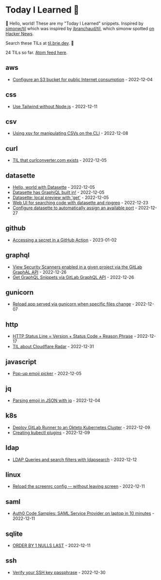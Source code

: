 # Today I Learned 🎒

👋 Hello, world! These are my  "Today I Learned" snippets. Inspired by [simonw/til](https://github.com/simonw/til) which was inspired by [jbranchaud/til](https://github.com/jbranchaud/til), which simonw spotted [on Hacker News](https://news.ycombinator.com/item?id=22908044).

Search these TILs at [til.brie.dev](https://til.brie.dev). 🚀  

<!-- count starts -->24<!-- count ends --> TILs so far. <a href="https://til.simonwillison.net/til/feed.atom">Atom feed here</a>.

<!-- index starts -->
## aws

* [Configure an S3 bucket for public Internet consumption](https://github.com/bbbbbrie/til/blob/main/aws/configure-s3-web.md) - 2022-12-04

## css

* [Use Tailwind without  Node.js](https://github.com/bbbbbrie/til/blob/main/css/use-tailwind-without-node-js.md) - 2022-12-11

## csv

* [Using xsv for manipulating CSVs on the CLI](https://github.com/bbbbbrie/til/blob/main/csv/xsv-for-inspecting-csvs-on-the-cli.md) - 2022-12-08

## curl

* [TIL that curlconverter.com exists](https://github.com/bbbbbrie/til/blob/main/curl/curlconverter.com.md) - 2022-12-05

## datasette

* [Hello, world with Datasette](https://github.com/bbbbbrie/til/blob/main/datasette/hello-world-datasette.md) - 2022-12-05
* [Datasette has GraphiQL built in!](https://github.com/bbbbbrie/til/blob/main/datasette/graphql-built-in.md) - 2022-12-05
* [Datasette: local preview with 'get'](https://github.com/bbbbbrie/til/blob/main/datasette/local-preview.md) - 2022-12-05
* [Web UI for searching code with datasette and ripgrep](https://github.com/bbbbbrie/til/blob/main/datasette/webui-for-searching-code-with-datasette-and-ripgrep.md) - 2022-12-23
* [Configure datasette to automatically assign an available port](https://github.com/bbbbbrie/til/blob/main/datasette/datasette-automatically-assign-available-port.md) - 2022-12-27

## github

* [Accessing a secret in a GitHub Action](https://github.com/bbbbbrie/til/blob/main/github/accessing-secrets-github-action.md) - 2023-01-02

## graphql

* [View Security Scanners enabled in a given project via the GitLab GraphAL API](https://github.com/bbbbbrie/til/blob/main/graphql/view-security-scanners-project-gitlab-graphql-api.md) - 2022-12-26
* [Get GraphQL Snippets via GitLab GraphQL API](https://github.com/bbbbbrie/til/blob/main/graphql/get-snippets-via-graphql.md) - 2022-12-26

## gunicorn

* [Reload app served via gunicorn when specific files change](https://github.com/bbbbbrie/til/blob/main/gunicorn/reload-when-file-changes.md) - 2022-12-07

## http

* [HTTP Status Line = Version + Status Code + Reason Phrase](https://github.com/bbbbbrie/til/blob/main/http/http-status-line.md) - 2022-12-17
* [TIL about Cloudflare Radar](https://github.com/bbbbbrie/til/blob/main/http/cloudflare-radar.md) - 2022-12-31

## javascript

* [Pop-up emoji picker](https://github.com/bbbbbrie/til/blob/main/javascript/pop-up-emoji-picker.md) - 2022-12-05

## jq

* [Parsing emoji in JSON with jq](https://github.com/bbbbbrie/til/blob/main/jq/parsing-emoji.md) - 2022-12-04

## k8s

* [Deploy GitLab Runner to an Okteto Kubernetes Cluster](https://github.com/bbbbbrie/til/blob/main/k8s/deploy-gitlab-runner-okteto.md) - 2022-12-09
* [Creating kubectl plugins](https://github.com/bbbbbrie/til/blob/main/k8s/creating-kubectl-plugins.md) - 2022-12-09

## ldap

* [LDAP Queries and search filters with ldapsearch](https://github.com/bbbbbrie/til/blob/main/ldap/ldapsearch-with-forumsys-test-server.md) - 2022-12-12

## linux

* [Reload the screenrc config -- without leaving screen](https://github.com/bbbbbrie/til/blob/main/linux/reload-screenrc-in-same-session.md) - 2022-12-11

## saml

* [Auth0 Code Samples: SAML Service Provider on laptop in 10 minutes](https://github.com/bbbbbrie/til/blob/main/saml/auth0-code-samples.md) - 2022-12-11

## sqlite

* [ORDER BY 1 NULLS LAST](https://github.com/bbbbbrie/til/blob/main/sqlite/order-by-1-nulls-last.md) - 2022-12-11

## ssh

* [Verify your SSH key passphrase](https://github.com/bbbbbrie/til/blob/main/ssh/validate-ssh-key-passphrase.md) - 2022-12-30
<!-- index ends -->
